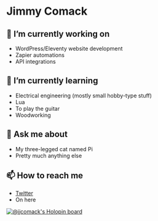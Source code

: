 # Jimmy Comack

## 🔭 I’m currently working on

- WordPress/Eleventy website development
- Zapier automations
- API integrations

## 🌱 I’m currently learning

- Electrical engineering (mostly small hobby-type stuff)
- Lua
- To play the guitar
- Woodworking

## 💬 Ask me about

- My three-legged cat named Pi
- Pretty much anything else

## 📫 How to reach me
- [Twitter](https://www.twitter.com/jjcomack)
- On here

[![@jjcomack's Holopin board](https://holopin.me/jjcomack)](https://holopin.io/@jjcomack)
